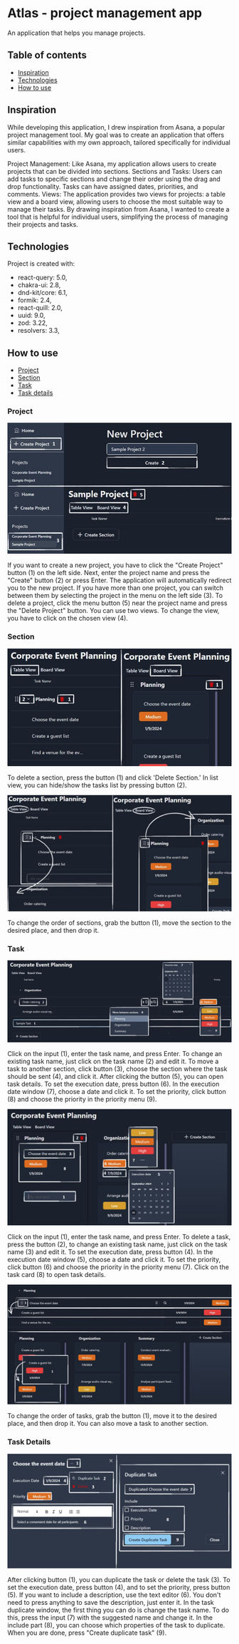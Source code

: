 # Atlas - project management app

An application that helps you manage projects.

## Table of contents

- [Inspiration](#inspiration)
- [Technologies](#technologies)
- [How to use](#how-to-use)

## Inspiration

While developing this application, I drew inspiration from Asana, a popular project management tool. My goal was to create an application that offers similar capabilities with my own approach, tailored specifically for individual users.

Project Management: Like Asana, my application allows users to create projects that can be divided into sections.
Sections and Tasks: Users can add tasks to specific sections and change their order using the drag and drop functionality. Tasks can have assigned dates, priorities, and comments.
Views: The application provides two views for projects: a table view and a board view, allowing users to choose the most suitable way to manage their tasks.
By drawing inspiration from Asana, I wanted to create a tool that is helpful for individual users, simplifying the process of managing their projects and tasks.

## Technologies

Project is created with:

- react-query: 5.0,
- chakra-ui: 2.8,
- dnd-kit/core: 6.1,
- formik: 2.4,
- react-quill: 2.0,
- uuid: 9.0,
- zod: 3.22,
- resolvers: 3.3,

## How to use

- [Project](#project)
- [Section](#section)
- [Task](#task)
- [Task details](#task-details)

### Project

![screen](./src//images/createProject1.jpg)

If you want to create a new project, you have to click the "Create Project" button (1) on the left side.
Next, enter the project name and press the "Create" button (2) or press Enter.
The application will automatically redirect you to the new project.
If you have more than one project, you can switch between them by selecting the project in the menu on the left side (3).
To delete a project, click the menu button (5) near the project name and press the "Delete Project" button.
You can use two views. To change the view, you have to click on the chosen view (4).

### Section

![screen](./src/images/editSection1.jpg)

To delete a section, press the button (1) and click 'Delete Section.' In list view, you can hide/show the tasks list by pressing button (2).

![screen](./src/images/moveSection1.jpg)

To change the order of sections, grab the button (1), move the section to the desired place, and then drop it.

### Task

![screen](./src/images/createEditTaskListView1.jpg)

Click on the input (1), enter the task name, and press Enter. To change an existing task name, just click on the task name (2) and edit it.
To move a task to another section, click button (3), choose the section where the task should be sent (4), and click it.
After clicking the button (5), you can open task details.
To set the execution date, press button (6). In the execution date window (7), choose a date and click it.
To set the priority, click button (8) and choose the priority in the priority menu (9).

![screen](./src/images/createEditTaskBoardView1.jpg)

Click on the input (1), enter the task name, and press Enter. To delete a task, press the button (2), to change an existing task name, just click on the task name (3) and edit it.
To set the execution date, press button (4). In the execution date window (5), choose a date and click it.
To set the priority, click button (6) and choose the priority in the priority menu (7). Click on the task card (8) to open task details.

![screen](./src/images/moveTask1.jpg)

To change the order of tasks, grab the button (1), move it to the desired place, and then drop it. You can also move a task to another section.

### Task Details

![screen](./src/images/taskDetails1.jpg)

After clicking button (1), you can duplicate the task or delete the task (3).
To set the execution date, press button (4), and to set the priority, press button (5).
If you want to include a description, use the text editor (6). You don't need to press anything to save the description, just enter it.
In the task duplicate window, the first thing you can do is change the task name. To do this, press the input (7) with the suggested name and change it.
In the include part (8), you can choose which properties of the task to duplicate. When you are done, press "Create duplicate task" (9).
